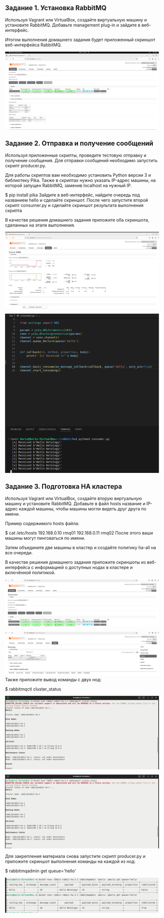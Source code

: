 ## Задание 1. Установка RabbitMQ
Используя Vagrant или VirtualBox, создайте виртуальную машину и установите RabbitMQ. Добавьте management plug-in и зайдите в веб-интерфейс.

Итогом выполнения домашнего задания будет приложенный скриншот веб-интерфейса RabbitMQ.

![alt text](https://github.com/bris91/11-04/blob/b37167e0f8a33676d127968dd70a0fbcec2c1ea9/T_1.png)

## Задание 2. Отправка и получение сообщений
Используя приложенные скрипты, проведите тестовую отправку и получение сообщения. Для отправки сообщений необходимо запустить скрипт producer.py.

Для работы скриптов вам необходимо установить Python версии 3 и библиотеку Pika. Также в скриптах нужно указать IP-адрес машины, на которой запущен RabbitMQ, заменив localhost на нужный IP.

$ pip install pika
Зайдите в веб-интерфейс, найдите очередь под названием hello и сделайте скриншот. После чего запустите второй скрипт consumer.py и сделайте скриншот результата выполнения скрипта

В качестве решения домашнего задания приложите оба скриншота, сделанных на этапе выполнения.

![alt text](https://github.com/bris91/11-04/blob/b37167e0f8a33676d127968dd70a0fbcec2c1ea9/T_2.png)

![alt text](https://github.com/bris91/11-04/blob/b37167e0f8a33676d127968dd70a0fbcec2c1ea9/T_2.1.png)

## Задание 3. Подготовка HA кластера
Используя Vagrant или VirtualBox, создайте вторую виртуальную машину и установите RabbitMQ. Добавьте в файл hosts название и IP-адрес каждой машины, чтобы машины могли видеть друг друга по имени.

Пример содержимого hosts файла:

$ cat /etc/hosts
192.168.0.10 rmq01
192.168.0.11 rmq02
После этого ваши машины могут пинговаться по имени.

Затем объедините две машины в кластер и создайте политику ha-all на все очереди.

В качестве решения домашнего задания приложите скриншоты из веб-интерфейса с информацией о доступных нодах в кластере и включённой политикой.

![alt text](https://github.com/bris91/11-04/blob/b37167e0f8a33676d127968dd70a0fbcec2c1ea9/T_3.png)

![alt text](https://github.com/bris91/11-04/blob/b37167e0f8a33676d127968dd70a0fbcec2c1ea9/T_3.1.png)
Также приложите вывод команды с двух нод:

$ rabbitmqctl cluster_status

![alt text](https://github.com/bris91/11-04/blob/b37167e0f8a33676d127968dd70a0fbcec2c1ea9/T_3.2.png)

![alt text](https://github.com/bris91/11-04/blob/b37167e0f8a33676d127968dd70a0fbcec2c1ea9/T_3.3.png)


Для закрепления материала снова запустите скрипт producer.py и приложите скриншот выполнения команды на каждой из нод:

$ rabbitmqadmin get queue='hello'

![alt text](https://github.com/bris91/11-04/blob/b37167e0f8a33676d127968dd70a0fbcec2c1ea9/T_3.4.png)
